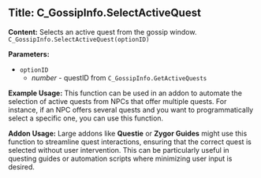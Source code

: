## Title: C_GossipInfo.SelectActiveQuest

**Content:**
Selects an active quest from the gossip window.
`C_GossipInfo.SelectActiveQuest(optionID)`

**Parameters:**
- `optionID`
  - *number* - questID from `C_GossipInfo.GetActiveQuests`

**Example Usage:**
This function can be used in an addon to automate the selection of active quests from NPCs that offer multiple quests. For instance, if an NPC offers several quests and you want to programmatically select a specific one, you can use this function.

**Addon Usage:**
Large addons like **Questie** or **Zygor Guides** might use this function to streamline quest interactions, ensuring that the correct quest is selected without user intervention. This can be particularly useful in questing guides or automation scripts where minimizing user input is desired.